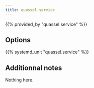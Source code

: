 ```yaml
---
title: quassel.service
---
```


{{% provided_by "quassel.service" %}}

## Options

{{% systemd_unit "quassel.service" %}}

## Additionnal notes

Nothing here.